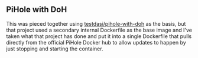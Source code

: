 ## PiHole with DoH

This was pieced together using [testdasi/pihole-with-doh](https://github.com/testdasi/pihole-with-doh) as the basis, but that project used a secondary internal Dockerfile as the base image and I've taken what that project has done and put it into a single Dockerfile that pulls directly from the official PiHole Docker hub to allow updates to happen by just stopping and starting the container.
